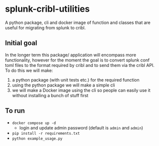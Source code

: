# splunk-cribl-utilities
A python package, cli and docker image of function and classes that are useful for migrating from splunk to cribl.

## Initial goal
In the longer term this package/ application will encompass more functionality, however for the moment the goal is to convert splunk conf toml files to the format required by cribl and to send them via the cribl API.
To do this we will make:
1. a python package (with unit tests etc.) for the required function
2. using the python package we will make a simple cli
3. we will make a Docker image using the cli so people can easily use it without installing a bunch of stuff first

## To run
- `docker compose up -d`
  - login and update admin password (default is `admin` and `admin`)
- `pip install -r requirements.txt`
- `python example_usage.py`